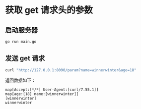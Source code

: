 # 获取 get 请求头的参数

## 启动服务器

```bash
go run main.go
```

## 发送 get 请求

```bash
curl "http://127.0.0.1:8090/param?name=winnerwinter&age=18"
```

返回数据如下：

```
map[Accept:[*/*] User-Agent:[curl/7.55.1]]
map[age:[18] name:[winnerwinter]]
[winnerwinter]
winnerwinter
```